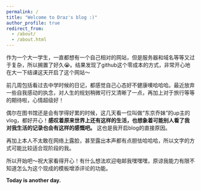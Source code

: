 ```yaml
---
permalink: /
title: "Welcome to Draz's blog :)"
author_profile: true
redirect_from: 
  - /about/
  - /about.html
---
```

作为一个大一学生，一直都想有一个自己相对的网站，但是服务器和域名等等又过于复杂，所以搁置了好久😭。结果发现了github这个零成本的方式，非常开心地在大一下结课这天开启了这个网站～

前几周包括看过去中学时候的日记，都感觉自己心态好不健康噢哈哈哈。最近放弃一些自我感动的执念，对人生的规划稍微可行又清晰了一点，再加上对于旅行等等的期待啦，心情超级好！

偶尔在图书馆还是会有学得好累的时候，这几天看一位叫做“东京乔妹”的up主的vlog，都好开心！**感叹着原来世界上还有这样的生活，也想象着可能别人看了我对我生活的记录也会有这样的感慨吧。**
这也是我开启blog的直接原因。

再加上本人不太敢在网络上露脸，甚至露出本声都有点胆怯哈哈哈，所以文字的方式可能比较适合现阶段的我。

所以开始吧～祝大家看得开心！有什么想法欢迎电邮我嘿嘿嘿，原谅我能力有限不知道怎么为这个现成的模板增添评论的功能。

**Today is another day.**
